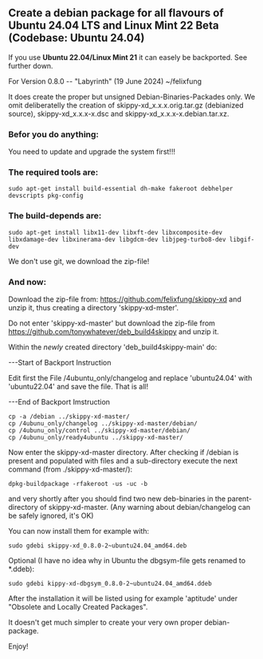 

## Create a debian package for all flavours of Ubuntu 24.04 LTS and Linux Mint 22 Beta (Codebase: Ubuntu 24.04)

If you use **Ubuntu 22.04/Linux Mint 21** it can easely be backported. See further down.


For Version 0.8.0 -- "Labyrinth" (19 June 2024) ~/felixfung


It does create the proper but unsigned Debian-Binaries-Packades only. We omit deliberatelly the creation of skippy-xd_x.x.x.orig.tar.gz (debianized source), skippy-xd_x.x.x-x.dsc and skippy-xd_x.x.x-x.debian.tar.xz.

### Befor you do anything:

You need to update and upgrade the system first!!!


### The required tools are:

```
sudo apt-get install build-essential dh-make fakeroot debhelper devscripts pkg-config
```

### The build-depends are:

```
sudo apt-get install libx11-dev libxft-dev libxcomposite-dev libxdamage-dev libxinerama-dev libgdcm-dev libjpeg-turbo8-dev libgif-dev
```

We don't use git, we download the zip-file!

### And now:

Download the zip-file from: <https://github.com/felixfung/skippy-xd> and unzip it, thus creating a directory 'skippy-xd-mster'.

Do not enter 'skippy-xd-master' but download the zip-file from <https://github.com/tonywhatever/deb_build4skippy> and unzip it.

Within the *newly* created directory 'deb_build4skippy-main' do:

---Start of Backport Instruction

Edit first the File /4ubuntu_only/changelog and replace 'ubuntu24.04' with 'ubuntu22.04' and save the file. That is all!

---End of Backport Imstruction

```
cp -a /debian ../skippy-xd-master/
cp /4ubunu_only/changelog ../skippy-xd-master/debian/
cp /4ubunu_only/control ../skippy-xd-master/debian/
cp /4ubunu_only/ready4ubuntu ../skippy-xd-master/
```

Now enter the skippy-xd-master directory. After checking if /debian is present and populated with files and a sub-directory execute the next command (from ./skippy-xd-master/):

```
dpkg-buildpackage -rfakeroot -us -uc -b
```

and very shortly after you should find two new deb-binaries in the parent-directory of skippy-xd-master. (Any warning about debian/changelog can be safely ignored, it's OK)

You can now install them for example with:
```
sudo gdebi skippy-xd_0.8.0-2~ubuntu24.04_amd64.deb
```
Optional (I have no idea why in Ubuntu the dbgsym-file gets renamed to *.ddeb):
```
sudo gdebi kippy-xd-dbgsym_0.8.0-2~ubuntu24.04_amd64.ddeb
```

After the installation it will be listed using for example 'aptitude' under "Obsolete and Locally Created Packages".

It doesn't get much simpler to create your very own proper debian-package.



Enjoy!

